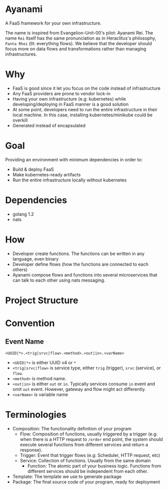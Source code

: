 # Ayanami

A FaaS framework for your own infrastructure.

The name is inspired from Evangelion-Unit-00's pilot: Ayanami Rei. The name `Rei` itself has the same pronunciation as in Heraclitus's philosophy, `Panta Rhei` (lit: everything flows). We believe that the developer should focus more on data flows and transformations rather than managing infrastructures.

# Why

* FaaS is good since it let you focus on the code instead of infrastructure
* Any FaaS providers are prone to vendor lock-in
* Having your own infrastructure (e.g: kubernetes) while developing/deploying in FaaS manner is a good solution
* At some point, developers need to run the entire infrastructure in their local machine. In this case, installing kubernetes/minikube could be overkill
* Generated instead of encapsulated

# Goal

Providing an environment with minimum dependencies in order to:

* Build & deploy FaaS
* Make kubernetes-ready artifacts
* Run the entire infrastructure locally without kubernetes

# Dependencies

* golang 1.2
* nats

# How

* Developer create functions. The functions can be written in any language, even binary
* Developer define flows (how the functions are connected to each others)
* Ayanami compose flows and functions into several microservices that can talk to each other using nats messaging.

# Project Structure

# Convention

## Event Name

```
<UUID|*>.<trig|srvc|flow>.<method>.<out|in>.<varName>
```

* `<UUID|*>` is either UUID v4 or `*`
* `<trig|srvc|flow>` is service type, either `trig` (trigger), `srvc` (service), or `flow`.
* `<method>` is method name.
* `<out|in>` is either `out` or `in`. Typically services consume `in` event and omit `out` event. However, gateway and flow might act differently.
* `<varName>` is variable name


# Terminologies

* Composition: The functionality definition of your program
    - Flow: Composition of functions, usually triggered by a trigger (e.g: when there is a HTTP request to `/order` end point, the system should execute several functions from different services and return a response).
    - Trigger: Event that trigger flows (e.g: Scheduler, HTTP request, etc)
    - Service: Collection of functions. Usually from the same domain
        - Function: The atomic part of your business logic. Functions from different services should be independent from each other.
* Template: The template we use to generate package
* Package: The final source code of your program, ready for deployment
